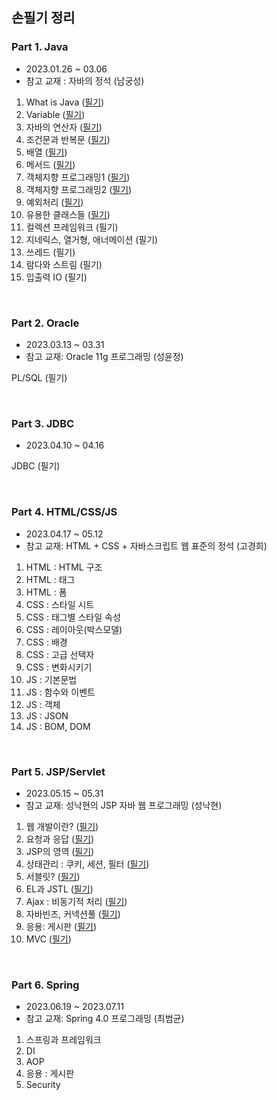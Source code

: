 ## 손필기 정리

### Part 1. Java 

- 2023.01.26 ~ 03.06
- 참고 교재 : 자바의 정석 (남궁성)

1. What is Java ([필기](https://vida0822.github.io/java/자바1/))
2. Variable ([필기](https://vida0822.github.io/java/Java-ch2/))
3. 자바의 연산자 ([필기](https://vida0822.github.io/java/Java-ch3/))
4. 조건문과 반복문 ([필기](https://vida0822.github.io/java/Java-ch4/))
5. 배열 ([필기](https://vida0822.github.io/java/Java-ch5/))
6. 메서드 ([필기](https://vida0822.github.io/java/Java-ch6/))
7. 객체지향 프로그래밍1 ([필기](https://vida0822.github.io/java/Java-ch7/))
8. 객체지향 프로그래밍2 ([필기](https://vida0822.github.io/java/Java-ch8/))
9. 예외처리 ([필기](https://vida0822.github.io/java/Java-ch9/))
10. 유용한 클래스들 ([필기](https://vida0822.github.io/java/Java-ch10/))
11. 컬렉션 프레임워크 (필기)
12. 지네릭스, 열거형, 애너메이션 (필기)
13. 쓰레드 (필기)
14. 람다와 스트림 (필기)
15. 입출력 IO (필기)

<br>



### Part 2. Oracle

* 2023.03.13 ~ 03.31
* 참고 교재: Oracle 11g 프로그래밍 (성윤정)

PL/SQL (필기)



<br>



### Part 3. JDBC

* 2023.04.10 ~ 04.16

JDBC (필기)

<br>



### Part 4. HTML/CSS/JS 

* 2023.04.17 ~ 05.12
* 참고 교재: HTML + CSS + 자바스크립트 웹 표준의 정석 (고경희)

1. HTML : HTML 구조 
2. HTML : 태그
3. HTML : 폼
4. CSS : 스타일 시트
5. CSS : 태그별 스타일 속성
6. CSS : 레이아웃(박스모델)
7. CSS : 배경
8. CSS : 고급 선택자
9. CSS : 변화시키기 
10. JS : 기본문법
11. JS : 함수와 이벤트
12. JS : 객체 
13. JS : JSON 
14. JS : BOM, DOM

 <br>



### Part 5. JSP/Servlet

* 2023.05.15 ~ 05.31 
* 참고 교재: 성낙현의 JSP 자바 웹 프로그래밍 (성낙현)

1. 웹 개발이란? ([필기](https://vida0822.github.io/java/자바1/))
2. 요청과 응답 ([필기](https://vida0822.github.io/java/자바1/))
3. JSP의 영역 ([필기](https://vida0822.github.io/java/자바1/))
4. 상태관리 : 쿠키, 세션, 필터 ([필기](https://vida0822.github.io/java/자바1/))
5. 서블릿? ([필기](https://vida0822.github.io/java/자바1/))
6. EL과 JSTL ([필기](https://vida0822.github.io/java/자바1/))
7. Ajax : 비동기적 처리 ([필기](https://vida0822.github.io/java/자바1/))
8. 자바빈즈, 커넥션풀 ([필기](https://vida0822.github.io/java/자바1/))
9. 응용: 게시판 ([필기](https://vida0822.github.io/java/자바1/))
10. MVC ([필기](https://vida0822.github.io/java/자바1/))

<br>



### Part 6. Spring 

* 2023.06.19 ~ 2023.07.11
* 참고 교재: Spring 4.0 프로그래밍 (최범균)

1. 스프링과 프레임워크 
2. DI 
3. AOP
4. 응용 : 게시판
5. Security 

<br>

